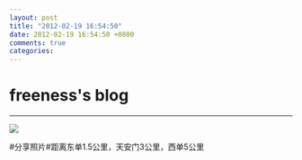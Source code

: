 ```yaml
---
layout: post
title: "2012-02-19 16:54:50"
date: 2012-02-19 16:54:50 +0800
comments: true
categories: 
---
```


# freeness's blog

----------

![](http://okqmqrbgo.bkt.clouddn.com/201202191654501.jpg)

>
\#分享照片\#距离东单1.5公里，天安门3公里，西单5公里